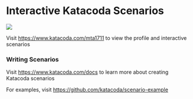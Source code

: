 # Interactive Katacoda Scenarios

[![](http://shields.katacoda.com/katacoda/mta1711/count.svg)](https://www.katacoda.com/mta1711 "Get your profile on Katacoda.com")

Visit https://www.katacoda.com/mta1711 to view the profile and interactive scenarios

### Writing Scenarios
Visit https://www.katacoda.com/docs to learn more about creating Katacoda scenarios

For examples, visit https://github.com/katacoda/scenario-example
